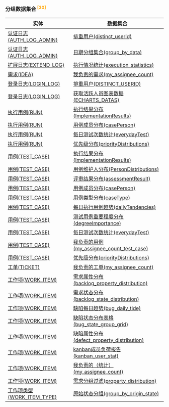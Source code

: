 
### 分组数据集合<sup class="footnote-symbol"> <font color=orange>[30]</font></sup>   <!-- {docsify-ignore-all} -->
| 实体   | 数据集合  |
| --------   |------------|
|[认证日志(AUTH_LOG_ADMIN)](module/ebsx/auth_log_admin)|[排重用户(distinct_userid)](module/ebsx/auth_log_admin/dataset/distinct_userid)|
|[认证日志(AUTH_LOG_ADMIN)](module/ebsx/auth_log_admin)|[日期分组集合(group_by_data)](module/ebsx/auth_log_admin/dataset/group_by_data)|
|[扩展日志(EXTEND_LOG)](module/Base/extend_log)|[执行情况统计(execution_statistics)](module/Base/extend_log/dataset/execution_statistics)|
|[需求(IDEA)](module/ProdMgmt/idea)|[我负责的需求(my_assignee_count)](module/ProdMgmt/idea/dataset/my_assignee_count)|
|[登录日志(LOGIN_LOG)](module/Base/login_log)|[排重用户(DISTINCT_USERID)](module/Base/login_log/dataset/distinct_userid)|
|[登录日志(LOGIN_LOG)](module/Base/login_log)|[获取活跃人员图表数据(ECHARTS_DATAS)](module/Base/login_log/dataset/echarts_datas)|
|[执行用例(RUN)](module/TestMgmt/run)|[执行结果分布(ImplementationResults)](module/TestMgmt/run/dataset/ImplementationResults)|
|[执行用例(RUN)](module/TestMgmt/run)|[用例成员分布(casePerson)](module/TestMgmt/run/dataset/casePerson)|
|[执行用例(RUN)](module/TestMgmt/run)|[每日测试次数统计(everydayTest)](module/TestMgmt/run/dataset/everydayTest)|
|[执行用例(RUN)](module/TestMgmt/run)|[优先级分布(priorityDistributions)](module/TestMgmt/run/dataset/priorityDistributions)|
|[用例(TEST_CASE)](module/TestMgmt/test_case)|[执行结果分布(ImplementationResults)](module/TestMgmt/test_case/dataset/ImplementationResults)|
|[用例(TEST_CASE)](module/TestMgmt/test_case)|[用例维护人分布(PersonDistributions)](module/TestMgmt/test_case/dataset/PersonDistributions)|
|[用例(TEST_CASE)](module/TestMgmt/test_case)|[评审结果分布(assessmentResult)](module/TestMgmt/test_case/dataset/assessmentResult)|
|[用例(TEST_CASE)](module/TestMgmt/test_case)|[用例成员分布(casePerson)](module/TestMgmt/test_case/dataset/casePerson)|
|[用例(TEST_CASE)](module/TestMgmt/test_case)|[用例类型分布(caseType)](module/TestMgmt/test_case/dataset/caseType)|
|[用例(TEST_CASE)](module/TestMgmt/test_case)|[每日执行用例趋势(dailyTendencies)](module/TestMgmt/test_case/dataset/dailyTendencies)|
|[用例(TEST_CASE)](module/TestMgmt/test_case)|[测试用例重要程度分布(degreeImportance)](module/TestMgmt/test_case/dataset/degreeImportance)|
|[用例(TEST_CASE)](module/TestMgmt/test_case)|[每日测试次数统计(everydayTest)](module/TestMgmt/test_case/dataset/everydayTest)|
|[用例(TEST_CASE)](module/TestMgmt/test_case)|[我负责的用例(my_assignee_count_test_case)](module/TestMgmt/test_case/dataset/my_assignee_count_test_case)|
|[用例(TEST_CASE)](module/TestMgmt/test_case)|[优先级分布(priorityDistributions)](module/TestMgmt/test_case/dataset/priorityDistributions)|
|[工单(TICKET)](module/ProdMgmt/ticket)|[我负责的工单(my_assignee_count)](module/ProdMgmt/ticket/dataset/my_assignee_count)|
|[工作项(WORK_ITEM)](module/ProjMgmt/work_item)|[需求属性分布(backlog_property_distribution)](module/ProjMgmt/work_item/dataset/backlog_property_distribution)|
|[工作项(WORK_ITEM)](module/ProjMgmt/work_item)|[需求状态分布(backlog_state_distribution)](module/ProjMgmt/work_item/dataset/backlog_state_distribution)|
|[工作项(WORK_ITEM)](module/ProjMgmt/work_item)|[缺陷每日趋势(bug_daily_tide)](module/ProjMgmt/work_item/dataset/bug_daily_tide)|
|[工作项(WORK_ITEM)](module/ProjMgmt/work_item)|[缺陷状态分布表格(bug_state_group_grid)](module/ProjMgmt/work_item/dataset/bug_state_group_grid)|
|[工作项(WORK_ITEM)](module/ProjMgmt/work_item)|[缺陷属性分布(defect_property_distribution)](module/ProjMgmt/work_item/dataset/defect_property_distribution)|
|[工作项(WORK_ITEM)](module/ProjMgmt/work_item)|[kanban成员负荷报告(kanban_user_stat)](module/ProjMgmt/work_item/dataset/kanban_user_stat)|
|[工作项(WORK_ITEM)](module/ProjMgmt/work_item)|[我负责的（统计）(my_assignee_count)](module/ProjMgmt/work_item/dataset/my_assignee_count)|
|[工作项(WORK_ITEM)](module/ProjMgmt/work_item)|[需求分组过滤(property_distribution)](module/ProjMgmt/work_item/dataset/property_distribution)|
|[工作项类型(WORK_ITEM_TYPE)](module/ProjMgmt/work_item_type)|[原始状态分组(group_by_origin_state)](module/ProjMgmt/work_item_type/dataset/group_by_origin_state)|
